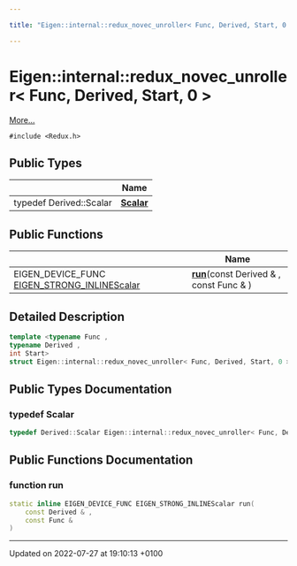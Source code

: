 ```yaml
---

title: "Eigen::internal::redux_novec_unroller< Func, Derived, Start, 0 >"

---
```


# Eigen::internal::redux_novec_unroller< Func, Derived, Start, 0 >



 [More...](#detailed-description)


`#include <Redux.h>`

## Public Types

|                | Name           |
| -------------- | -------------- |
| typedef Derived::Scalar | **[Scalar](http://example.org/classes/structeigen_1_1internal_1_1redux__novec__unroller_3_01func_00_01derived_00_01start_00_010_01_4/#typedef-scalar)**  |

## Public Functions

|                | Name           |
| -------------- | -------------- |
| EIGEN_DEVICE_FUNC <a href="http://example.org/files/macros_8h/#define-eigen-strong-inline">EIGEN_STRONG_INLINE</a><a href="http://example.org/classes/structeigen_1_1internal_1_1redux__novec__unroller_3_01func_00_01derived_00_01start_00_010_01_4/#typedef-scalar">Scalar</a> | **[run](http://example.org/classes/structeigen_1_1internal_1_1redux__novec__unroller_3_01func_00_01derived_00_01start_00_010_01_4/#function-run)**(const Derived & , const Func & ) |

## Detailed Description

```cpp
template <typename Func ,
typename Derived ,
int Start>
struct Eigen::internal::redux_novec_unroller< Func, Derived, Start, 0 >;
```

## Public Types Documentation

### typedef Scalar

```cpp
typedef Derived::Scalar Eigen::internal::redux_novec_unroller< Func, Derived, Start, 0 >::Scalar;
```


## Public Functions Documentation

### function run

```cpp
static inline EIGEN_DEVICE_FUNC EIGEN_STRONG_INLINEScalar run(
    const Derived & ,
    const Func & 
)
```


-------------------------------

Updated on 2022-07-27 at 19:10:13 +0100